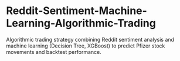 # Reddit-Sentiment-Machine-Learning-Algorithmic-Trading
Algorithmic trading strategy combining Reddit sentiment analysis and machine learning (Decision Tree, XGBoost) to predict Pfizer stock movements and backtest performance.
